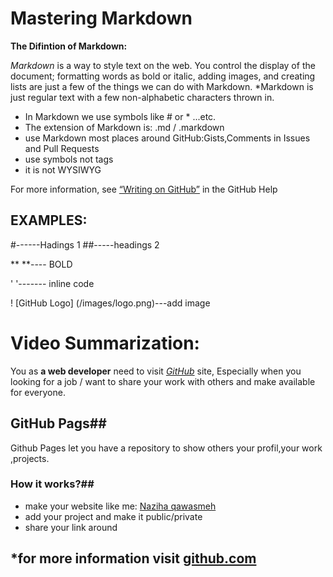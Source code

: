 
# Mastering Markdown
**The Difintion of Markdown:**

*Markdown* is a way to style text on the web. You control the display of the document; formatting words as bold or italic, adding images, and creating lists are just a few of the things we can do with Markdown. *Markdown is just regular text with a few non-alphabetic characters thrown in.

- In Markdown we use symbols like # or * ...etc.
- The extension of Markdown is: .md / .markdown
- use Markdown most places around GitHub:Gists,Comments in Issues and Pull Requests
- use symbols not tags
- it is not WYSIWYG

For more information, see [“Writing on GitHub”](https://docs.github.com/en/github/writing-on-github) in the GitHub Help

## EXAMPLES:
#------Hadings 1
##-----headings 2

 **  **---- BOLD

 '  '------- inline code
 
 ! [GitHub Logo] (/images/logo.png)---add image
 
 # Video Summarization:
 
  You as **a web developer** need to visit [*GitHub*](http://www.github.com) site, Especially when you looking for a job / want to share your work with others and make available for everyone.
  
  ## GitHub Pags## 
  Github Pages let you have a repository to show others your profil,your work ,projects.
  
  ### How it works?##
 * make your website like me:
  [Naziha qawasmeh](https://github.com/naziha1986)
  * add your project and make it public/private
  * share your link around
  
  ## *for more information visit [github.com](https://pages.github.com)
  
  
  
  

